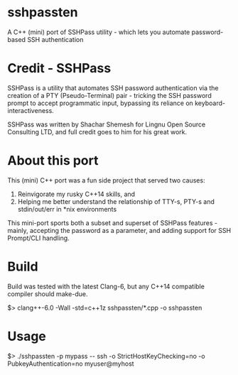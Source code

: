# sshpassten
A C++ (mini) port of SSHPass utility - which lets you automate password-based SSH authentication

# Credit - SSHPass
SSHPass is a utility that automates SSH password authentication via the creation of a PTY (Pseudo-Terminal)
pair - tricking the SSH password prompt to accept programmatic input,
bypassing its reliance on keyboard-interactiveness.

SSHPass was written by Shachar Shemesh for Lingnu Open Source Consulting LTD, and full credit
goes to him for his great work.

# About this port
This (mini) C++ port was a fun side project that served two causes:
1. Reinvigorate my rusky C++14 skills, and
2. Helping me better understand the relationship of TTY-s, PTY-s and stdin/out/err in *nix environments

This mini-port sports both a subset and superset of SSHPass features - mainly, accepting the password
as a parameter, and adding support for SSH Prompt/CLI handling.

# Build
Build was tested with the latest Clang-6, but any C++14 compatible compiler should make-due.

$> clang++-6.0 -Wall -std=c++1z sshpassten/*.cpp -o sshpassten

# Usage
$> ./sshpassten -p mypass -- ssh -o StrictHostKeyChecking=no -o PubkeyAuthentication=no myuser@myhost
